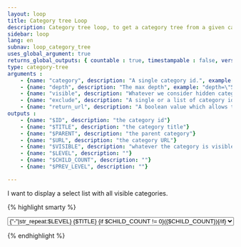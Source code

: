 ```yaml
---
layout: loop
title: Category tree Loop
description: Category tree loop, to get a category tree from a given category to a given depth.
sidebar: loop
lang: en
subnav: loop_category_tree
uses_global_argument: true
returns_global_outputs: { countable : true, timestampable : false, versionable : false }
type: category-tree
arguments :
    - {name: "category", description: "A single category id.", example: "category=\"2\"", mandatory: "true"}
    - {name: "depth", description: "The max depth", example: "depth=\"5\""}
    - {name: "visible", description: "Whatever we consider hidden category or not.", example: "visible=\"false\"", default: "true"}
    - {name: "exclude", description: "A single or a list of category ids to exclude for result.", example: "exclude=\"5,72\""}
    - {name: "return_url", description: "A boolean value which allows the urls generation.", example: "return_url=\"no\"", default: "yes", from_version: "2.3"}
outputs :
    - {name: "$ID", description: "the category id"}
    - {name: "$TITLE", description: "the category title"}
    - {name: "$PARENT", description: "the parent category"}
    - {name: "$URL", description: "the category URL"}
    - {name: "$VISIBLE", description: "whatever the category is visible or not"}
    - {name: "$LEVEL", description: ""}
    - {name: "$CHILD_COUNT", description: ""}
    - {name: "$PREV_LEVEL", description: ""}

---
```


<div class="description large-12">
    I want to display a select list with all visible categories.
</div>

<div class="code large-12">

{% highlight smarty %}

<select name="category">
    {loop name="categories-tree" type="category-tree" category="0"}
        <option value="{$ID}">{"-"|str_repeat:$LEVEL} {$TITLE} {if $CHILD_COUNT != 0}({$CHILD_COUNT}){/if}</option>
    {/loop}
</select>

{% endhighlight %}

</div>&nbsp;
